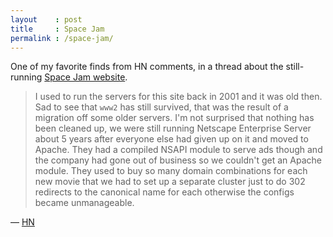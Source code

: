 ```yaml
---
layout    : post
title     : Space Jam
permalink : /space-jam/
---
```


One of my favorite finds from HN comments, in a thread about the still-running
[Space Jam website][space].

> I used to run the servers for this site back in 2001 and it was old then. Sad
> to see that `www2` has still survived, that was the result of a migration off
> some older servers. I'm not surprised that nothing has been cleaned up, we
> were still running Netscape Enterprise Server about 5 years after everyone
> else had given up on it and moved to Apache. They had a compiled NSAPI module
> to serve ads though and the company had gone out of business so we couldn't
> get an Apache module. They used to buy so many domain combinations for each
> new movie that we had to set up a separate cluster just to do 302 redirects to
> the canonical name for each otherwise the configs became unmanageable.

&mdash; [HN](https://news.ycombinator.com/item?id=5317068)

[space]: http://www2.warnerbros.com/spacejam/movie/jam.htm
